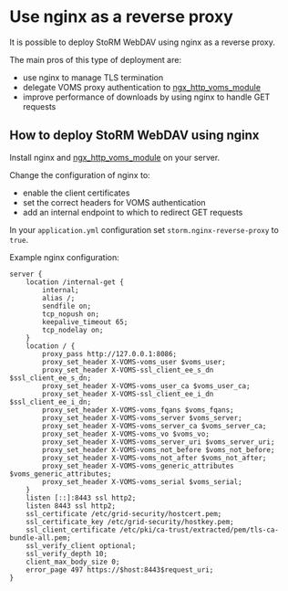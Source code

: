 # Use nginx as a reverse proxy

It is possible to deploy StoRM WebDAV using nginx as a reverse proxy.

The main pros of this type of deployment are:

- use nginx to manage TLS termination
- delegate VOMS proxy authentication to [ngx_http_voms_module](https://baltig.infn.it/cnafsd/ngx_http_voms_module)
- improve performance of downloads by using nginx to handle GET requests

## How to deploy StoRM WebDAV using nginx

Install nginx and [ngx_http_voms_module](https://baltig.infn.it/cnafsd/ngx_http_voms_module) on your server.

Change the configuration of nginx to:

- enable the client certificates
- set the correct headers for VOMS authentication
- add an internal endpoint to which to redirect GET requests

In your `application.yml` configuration set `storm.nginx-reverse-proxy` to `true`.

Example nginx configuration:

```
server {
	location /internal-get {
		internal;
		alias /;
		sendfile on;
		tcp_nopush on;
		keepalive_timeout 65;
		tcp_nodelay on;
	}
	location / {
		proxy_pass http://127.0.0.1:8086;
		proxy_set_header X-VOMS-voms_user $voms_user;
		proxy_set_header X-VOMS-ssl_client_ee_s_dn $ssl_client_ee_s_dn;
		proxy_set_header X-VOMS-voms_user_ca $voms_user_ca;
		proxy_set_header X-VOMS-ssl_client_ee_i_dn $ssl_client_ee_i_dn;
		proxy_set_header X-VOMS-voms_fqans $voms_fqans;
		proxy_set_header X-VOMS-voms_server $voms_server;
		proxy_set_header X-VOMS-voms_server_ca $voms_server_ca;
		proxy_set_header X-VOMS-voms_vo $voms_vo;
		proxy_set_header X-VOMS-voms_server_uri $voms_server_uri;
		proxy_set_header X-VOMS-voms_not_before $voms_not_before;
		proxy_set_header X-VOMS-voms_not_after $voms_not_after;
		proxy_set_header X-VOMS-voms_generic_attributes $voms_generic_attributes;
		proxy_set_header X-VOMS-voms_serial $voms_serial;
	}
	listen [::]:8443 ssl http2;
	listen 8443 ssl http2;
	ssl_certificate /etc/grid-security/hostcert.pem;
	ssl_certificate_key /etc/grid-security/hostkey.pem;
	ssl_client_certificate /etc/pki/ca-trust/extracted/pem/tls-ca-bundle-all.pem;
	ssl_verify_client optional;
	ssl_verify_depth 10;
	client_max_body_size 0;
	error_page 497 https://$host:8443$request_uri;
}
```
